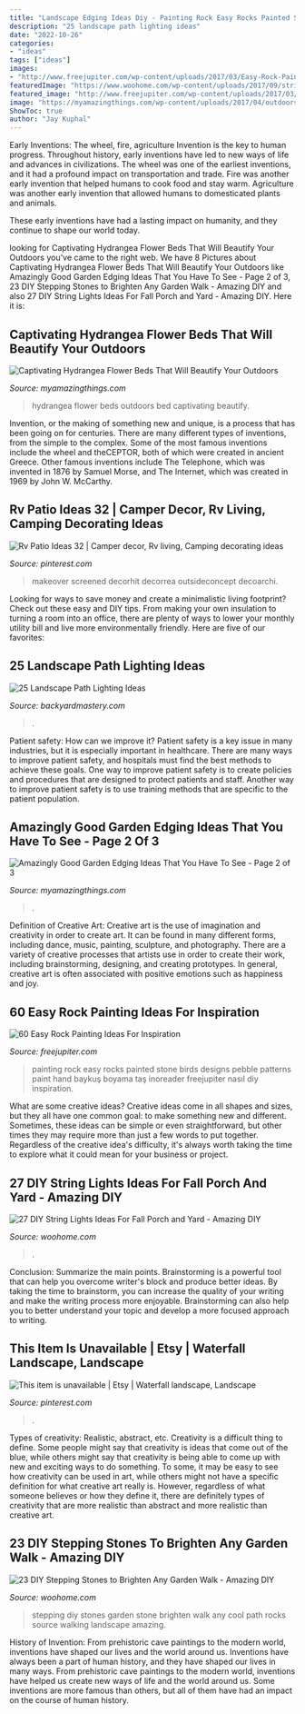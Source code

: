 ```yaml
---
title: "Landscape Edging Ideas Diy - Painting Rock Easy Rocks Painted Stone Birds Designs Pebble Patterns Paint Hand Baykuş Boyama Taş Inoreader Freejupiter Nasıl Diy Inspiration"
description: "25 landscape path lighting ideas"
date: "2022-10-26"
categories:
- "ideas"
tags: ["ideas"]
images:
- "http://www.freejupiter.com/wp-content/uploads/2017/03/Easy-Rock-Painting-Ideas-24.jpg"
featuredImage: "https://www.woohome.com/wp-content/uploads/2017/09/string-lighting-ideas-for-Fall-yard-and-garden-9.jpg"
featured_image: "http://www.freejupiter.com/wp-content/uploads/2017/03/Easy-Rock-Painting-Ideas-24.jpg"
image: "https://myamazingthings.com/wp-content/uploads/2017/04/outdoors.png"
ShowToc: true
author: "Jay Kuphal"
---
```



Early Inventions: The wheel, fire, agriculture
Invention is the key to human progress. Throughout history, early inventions have led to new ways of life and advances in civilizations.
The wheel was one of the earliest inventions, and it had a profound impact on transportation and trade. Fire was another early invention that helped humans to cook food and stay warm. Agriculture was another early invention that allowed humans to domesticated plants and animals.

These early inventions have had a lasting impact on humanity, and they continue to shape our world today.

	

		
looking for Captivating Hydrangea Flower Beds That Will Beautify Your Outdoors you've came to the right web. We have 8 Pictures about Captivating Hydrangea Flower Beds That Will Beautify Your Outdoors like Amazingly Good Garden Edging Ideas That You Have To See - Page 2 of 3, 23 DIY Stepping Stones to Brighten Any Garden Walk - Amazing DIY and also 27 DIY String Lights Ideas For Fall Porch and Yard - Amazing DIY. Here it is:
		
    
## Captivating Hydrangea Flower Beds That Will Beautify Your Outdoors

<img loading=lazy src="https://myamazingthings.com/wp-content/uploads/2017/04/outdoors.png" onerror="this.onerror=null;this.src='https://tse1.mm.bing.net/th?id=OIP.9K2sNem8sGW3adn9uqeXSgHaLB&amp;pid=15.1';" alt="Captivating Hydrangea Flower Beds That Will Beautify Your Outdoors">

_Source: myamazingthings.com_

>hydrangea flower beds outdoors bed captivating beautify. 

	

Invention, or the making of something new and unique, is a process that has been going on for centuries. There are many different types of inventions, from the simple to the complex. Some of the most famous inventions include the wheel and theCEPTOR, both of which were created in ancient Greece. Other famous inventions include The Telephone, which was invented in 1876 by Samuel Morse, and The Internet, which was created in 1969 by John W. McCarthy.

    
## Rv Patio Ideas 32 | Camper Decor, Rv Living, Camping Decorating Ideas

<img loading=lazy src="https://i.pinimg.com/736x/0b/54/bf/0b54bfac2fc4264c2bd1c454ab10959e.jpg" onerror="this.onerror=null;this.src='https://tse2.mm.bing.net/th?id=OIP.AwAleU57BqE_9fEdeNk2HwHaFi&amp;pid=15.1';" alt="Rv Patio Ideas 32 | Camper decor, Rv living, Camping decorating ideas">

_Source: pinterest.com_

>makeover screened decorhit decorrea outsideconcept decoarchi. 

	

Looking for ways to save money and create a minimalistic living footprint? Check out these easy and DIY tips. From making your own insulation to turning a room into an office, there are plenty of ways to lower your monthly utility bill and live more environmentally friendly. Here are five of our favorites: 

    
## 25 Landscape Path Lighting Ideas

<img loading=lazy src="https://backyardmastery.com/wp-content/uploads/2018/07/12-landscape-path-lighting.jpg" onerror="this.onerror=null;this.src='https://tse4.mm.bing.net/th?id=OIP.5VplijFXo_IVi0P1tBC6kQHaLI&amp;pid=15.1';" alt="25 Landscape Path Lighting Ideas">

_Source: backyardmastery.com_

>. 

	

Patient safety: How can we improve it?
Patient safety is a key issue in many industries, but it is especially important in healthcare. There are many ways to improve patient safety, and hospitals must find the best methods to achieve these goals. One way to improve patient safety is to create policies and procedures that are designed to protect patients and staff. Another way to improve patient safety is to use training methods that are specific to the patient population.

    
## Amazingly Good Garden Edging Ideas That You Have To See - Page 2 Of 3

<img loading=lazy src="https://myamazingthings.com/wp-content/uploads/2017/03/17-Simple-and-Cheap-Garden-Edging-Ideas-For-Your-Garden-4.jpg" onerror="this.onerror=null;this.src='https://tse3.mm.bing.net/th?id=OIP.sYG2gEoBHekT3l1GoFe03wHaLH&amp;pid=15.1';" alt="Amazingly Good Garden Edging Ideas That You Have To See - Page 2 of 3">

_Source: myamazingthings.com_

>. 

	

Definition of Creative Art:
Creative art is the use of imagination and creativity in order to create art. It can be found in many different forms, including dance, music, painting, sculpture, and photography. There are a variety of creative processes that artists use in order to create their work, including brainstorming, designing, and creating prototypes. In general, creative art is often associated with positive emotions such as happiness and joy.

    
## 60 Easy Rock Painting Ideas For Inspiration

<img loading=lazy src="http://www.freejupiter.com/wp-content/uploads/2017/03/Easy-Rock-Painting-Ideas-24.jpg" onerror="this.onerror=null;this.src='https://tse2.mm.bing.net/th?id=OIP.mXbJ4gDFulYSpNHLzRzdHAHaLI&amp;pid=15.1';" alt="60 Easy Rock Painting Ideas For Inspiration">

_Source: freejupiter.com_

>painting rock easy rocks painted stone birds designs pebble patterns paint hand baykuş boyama taş inoreader freejupiter nasıl diy inspiration. 

	

What are some creative ideas?
Creative ideas come in all shapes and sizes, but they all have one common goal: to make something new and different. Sometimes, these ideas can be simple or even straightforward, but other times they may require more than just a few words to put together. Regardless of the creative idea's difficulty, it's always worth taking the time to explore what it could mean for your business or project.

    
## 27 DIY String Lights Ideas For Fall Porch And Yard - Amazing DIY

<img loading=lazy src="https://www.woohome.com/wp-content/uploads/2017/09/string-lighting-ideas-for-Fall-yard-and-garden-9.jpg" onerror="this.onerror=null;this.src='https://tse3.mm.bing.net/th?id=OIP.5Gz2P6mQLqy3KttPpuXv_gDYEg&amp;pid=15.1';" alt="27 DIY String Lights Ideas For Fall Porch and Yard - Amazing DIY">

_Source: woohome.com_

>. 

	

Conclusion: Summarize the main points.
Brainstorming is a powerful tool that can help you overcome writer's block and produce better ideas. By taking the time to brainstorm, you can increase the quality of your writing and make the writing process more enjoyable. Brainstorming can also help you to better understand your topic and develop a more focused approach to writing.

    
## This Item Is Unavailable | Etsy | Waterfall Landscape, Landscape

<img loading=lazy src="https://i.pinimg.com/736x/f4/dc/99/f4dc99f7fd2fed54afc143b2b51f849b.jpg" onerror="this.onerror=null;this.src='https://tse1.mm.bing.net/th?id=OIP.zsaKnMLrtlTW166hnOsApAHaK2&amp;pid=15.1';" alt="This item is unavailable | Etsy | Waterfall landscape, Landscape">

_Source: pinterest.com_

>. 

	

Types of creativity: Realistic, abstract, etc.
Creativity is a difficult thing to define. Some people might say that creativity is ideas that come out of the blue, while others might say that creativity is being able to come up with new and exciting ways to do something. To some, it may be easy to see how creativity can be used in art, while others might not have a specific definition for what creative art really is. However, regardless of what someone believes or how they define it, there are definitely types of creativity that are more realistic than abstract and more realistic than creative art.

    
## 23 DIY Stepping Stones To Brighten Any Garden Walk - Amazing DIY

<img loading=lazy src="http://www.woohome.com/wp-content/uploads/2014/04/Cool-DIY-Stepping-Stone-19.jpg" onerror="this.onerror=null;this.src='https://tse1.mm.bing.net/th?id=OIP.sV9aN86h9M2MNMK3jBxyuAHaK6&amp;pid=15.1';" alt="23 DIY Stepping Stones to Brighten Any Garden Walk - Amazing DIY">

_Source: woohome.com_

>stepping diy stones garden stone brighten walk any cool path rocks source walking landscape amazing. 

	

History of Invention: From prehistoric cave paintings to the modern world, inventions have shaped our lives and the world around us.
Inventions have always been a part of human history, and they have shaped our lives in many ways. From prehistoric cave paintings to the modern world, inventions have helped us create new ways of life and the world around us. Some inventions are more famous than others, but all of them have had an impact on the course of human history.

